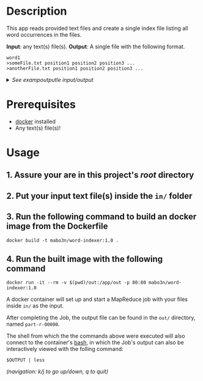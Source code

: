 # Description

This app reads provided text files and create a single index file listing all word occurrences in the files.

**Input**: any text(s) file(s).
**Output**: A single file with the following format.

```
word1
>someFile.txt position1 position2 position3 ...
>anotherFile.txt position1 position2 position3 ...
```

<details> <summary> <i> See exampoutputle input/output </i> </summary>

Input (*in/text.txt*):

```
aaa aab aac

aab aac aad

aac aad aae

```

Output (*out/part-r-00000*):

```
aaa	
>test.txt 0
aab	
>test.txt 13 0
aac	
>test.txt 26 13 0
aad	
>test.txt 26 13
aae	
>test.txt 26

```

</details>


# Prerequisites 

* [docker](https://www.docker.com/) installed
* Any text(s) file(s)!

# Usage 

## 1. Assure your are in this project's *root* directory

## 2. Put your input text file(s) inside the `in/` folder

## 3. Run the following command to build an docker image from the Dockerfile

```shell
docker build -t mabo3n/word-indexer:1.0 .
```

## 4. Run the built image with the following command

```shell
docker run -it --rm -v $(pwd)/out:/app/out -p 80:80 mabo3n/word-indexer:1.0
```

A docker container will set up and start a MapReduce job with your files inside `in/` as the input.

After completing the Job, the output file can be found in the `out/` directory, named `part-r-00000`. 

The shell from which the the commands above were executed will also connect to the container's [bash](https://www.gnu.org/software/bash/), in which the Job's output can also be interactively viewed with the folling command:

```shell
$OUTPUT | less
```

*(navigation: k/j to go up/down, q to quit)*
